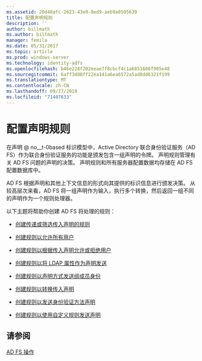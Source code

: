 ```yaml
---
ms.assetid: 20d48afc-2623-43e9-8ed9-aeb9a0505630
title: 配置声明规则
description: ''
author: billmath
ms.author: billmath
manager: femila
ms.date: 05/31/2017
ms.topic: article
ms.prod: windows-server
ms.technology: identity-adfs
ms.openlocfilehash: b46e228f202eeae7f8cbcf4c1a6851686f905e48
ms.sourcegitcommit: 6aff3d88ff22ea141a6ea6572a5ad8dd6321f199
ms.translationtype: MT
ms.contentlocale: zh-CN
ms.lasthandoff: 09/27/2019
ms.locfileid: "71407633"
---
```

# <a name="configure-claim-rules"></a>配置声明规则

在声明 @ no__t-0based 标识模型中，Active Directory 联合身份验证服务（AD FS）作为联合身份验证服务的功能是颁发包含一组声明的令牌。 声明规则管理有关 AD FS 问题的声明的决策。 声明规则和所有服务器配置数据均存储在 AD FS 配置数据库中。  
  
AD FS 根据声明和其他上下文信息的形式向其提供的标识信息进行颁发决策。 从较高层次来看，AD FS 将一组声明作为输入，执行多个转换，然后返回一组不同的声明作为一个规则处理器。 

以下主题将帮助你创建 AD FS 将处理的规则： 
  
-   [创建传递或筛选传入声明的规则](../../ad-fs/operations/Create-a-Rule-to-Pass-Through-or-Filter-an-Incoming-Claim.md)  
  
-   [创建规则以允许所有用户](../../ad-fs/operations/Create-a-Rule-to-Permit-All-Users.md)  
  
-   [创建规则以根据传入声明允许或拒绝用户](../../ad-fs/operations/Create-a-Rule-to-Permit-or-Deny-Users-Based-on-an-Incoming-Claim.md)  
  
-   [创建规则以将 LDAP 属性作为声明发送](../../ad-fs/operations/Create-a-Rule-to-Send-LDAP-Attributes-as-Claims.md)  
  
-   [创建规则以声明方式发送组成员身份](../../ad-fs/operations/Create-a-Rule-to-Send-Group-Membership-as-a-Claim.md)  
  
-   [创建规则以转换传入声明](../../ad-fs/operations/Create-a-Rule-to-Transform-an-Incoming-Claim.md)  
  
-   [创建规则以发送身份验证方法声明](../../ad-fs/operations/Create-a-Rule-to-Send-an-Authentication-Method-Claim.md)  
  
-   [创建规则以使用自定义规则发送声明](../../ad-fs/operations/Create-a-Rule-to-Send-Claims-Using-a-Custom-rule.md)  

## <a name="see-also"></a>请参阅  
[AD FS 操作](../../ad-fs/AD-FS-2016-Operations.md) 
